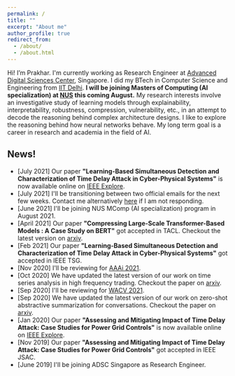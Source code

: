 ```yaml
---
permalink: /
title: ""
excerpt: "About me"
author_profile: true
redirect_from:
  - /about/
  - /about.html
---
```


Hi! I’m Prakhar. I'm currently working as Research Engineer at [Advanced Digital Sciences Center](https://adsc.illinois.edu/), Singapore. I did my BTech in Computer Science and Engineering from [IIT Delhi](https://www.cse.iitd.ernet.in/). **I will be joining Masters of Computing (AI specialization) at [NUS](https://www.comp.nus.edu.sg/) this coming August.** My research interests involve an investigative study of learning models through explainability, interpretability, robustness, compression, vulnerability, etc., in an attempt to decode the reasoning behind complex architecture designs. I like to explore the reasoning behind how neural networks behave. My long term goal is a career in research and academia in the field of AI.

News!
------
* [July 2021] Our paper **"Learning-Based Simultaneous Detection and Characterization of Time Delay Attack in Cyber-Physical Systems"** is now available online on [IEEE Explore](https://ieeexplore.ieee.org/document/9352977).
* [July 2021] I'll be transitioning between two official emails for the next few weeks. Contact me alternatively [here](mailto:prakhargannu@gmail.com) if I am not responding.
* [June 2021] I'll be joining NUS MComp (AI specialization) program in August 2021.
* [April 2021] Our paper **"Compressing Large-Scale Transformer-Based Models : A Case Study on BERT"** got accepted in TACL. Checkout the latest version on [arxiv](https://arxiv.org/abs/2002.11985).
* [Feb 2021] Our paper **"Learning-Based Simultaneous Detection and Characterization of Time Delay Attack in Cyber-Physical Systems"** got accepted in IEEE TSG.
* [Nov 2020] I'll be reviewing for [AAAi 2021](https://aaai.org/Conferences/AAAI-21/).
* [Oct 2020] We have updated the latest version of our work on time series analysis in high frequency trading. Checkout the paper on [arxiv](https://arxiv.org/abs/1809.01506).
* [Sep 2020] I'll be reviewing for [WACV 2021](http://wacv2021.thecvf.com/home).
* [Sep 2020] We have updated the latest version of our work on zero-shot abstractive summarization for conversations. Checkout the paper on [arxiv](https://arxiv.org/abs/1902.01615).
* [Jan 2020] Our paper **"Assessing and Mitigating Impact of Time Delay Attack: Case Studies for Power Grid Controls"** is now available online on [IEEE Explore](https://ieeexplore.ieee.org/document/8892729).
* [Nov 2019] Our paper **"Assessing and Mitigating Impact of Time Delay Attack: Case Studies for Power Grid Controls"** got accepted in IEEE JSAC.
* [June 2019] I'll be joining ADSC Singapore as Research Engineer.

